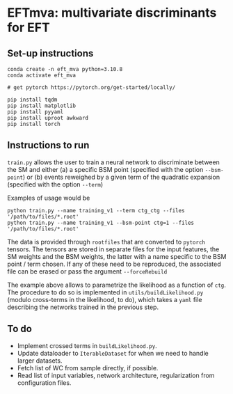 # EFTmva: multivariate discriminants for EFT

## Set-up instructions

```
conda create -n eft_mva python=3.10.8
conda activate eft_mva

# get pytorch https://pytorch.org/get-started/locally/

pip install tqdm
pip install matplotlib
pip install pyyaml
pip install uproot awkward
pip install torch

```

## Instructions to run

`train.py` allows the user to train a neural network to discriminate between the SM and either (a) a specific BSM point (specified with the option `--bsm-point`) or (b) events reweighed by a given term of the quadratic expansion (specified with the option `--term`)

Examples of usage would be 

```
python train.py --name training_v1 --term ctg_ctg --files '/path/to/files/*.root'
python train.py --name training_v1 --bsm-point ctg=1 --files '/path/to/files/*.root'
```

The data is provided through `rootfiles` that are converted to `pytorch` tensors. The tensors are stored in separate files for the input features, the SM weights and the BSM weights, the latter with a name specific to the BSM point / term chosen. If any of these need to be reproduced, the associated file can be erased or pass the argument `--forceRebuild`


The example above allows to parametrize the likelihood as a function of `ctg`. The procedure to do so is implemented in `utils/buildLikelihood.py` (modulo cross-terms in the likelihood, to do), which takes a `yaml` file describing the networks trained in the previous step.

## To do

* Implement crossed terms in `buildLikelihood.py`.
* Update dataloader to `IterableDataset` for when we need to handle larger datasets.
* Fetch list of WC from sample directly, if possible.
* Read list of input variables, network architecture, regularization from configuration files.
